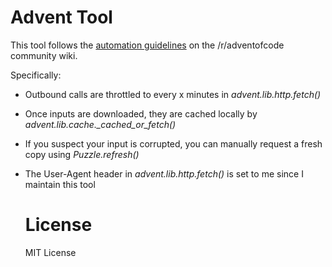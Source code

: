 # Advent Tool

This tool follows the
[automation guidelines](https://www.reddit.com/r/adventofcode/wiki/faqs/automation)
on the /r/adventofcode community wiki.

Specifically:

- Outbound calls are throttled to every x minutes in _advent.lib.http.fetch()_
- Once inputs are downloaded, they are cached locally by
  _advent.lib.cache.\_cached_or_fetch()_
- If you suspect your input is corrupted, you can manually request a fresh copy
  using _Puzzle.refresh()_
- The User-Agent header in _advent.lib.http.fetch()_ is set to me since I
  maintain this tool

  # License

  MIT License
